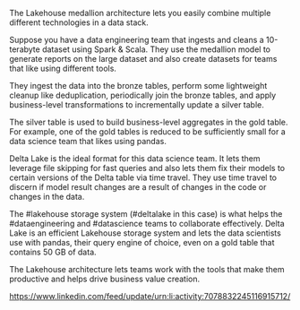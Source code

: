 The Lakehouse medallion architecture lets you easily combine multiple different technologies in a data stack.

Suppose you have a data engineering team that ingests and cleans a 10-terabyte dataset using Spark & Scala. They use the medallion model to generate reports on the large dataset and also create datasets for teams that like using different tools.

They ingest the data into the bronze tables, perform some lightweight cleanup like deduplication, periodically join the bronze tables, and apply business-level transformations to incrementally update a silver table.

The silver table is used to build business-level aggregates in the gold table. For example, one of the gold tables is reduced to be sufficiently small for a data science team that likes using pandas.

Delta Lake is the ideal format for this data science team. It lets them leverage file skipping for fast queries and also lets them fix their models to certain versions of the Delta table via time travel. They use time travel to discern if model result changes are a result of changes in the code or changes in the data.

The #lakehouse storage system (#deltalake in this case) is what helps the #dataengineering and #datascience teams to collaborate effectively. Delta Lake is an efficient Lakehouse storage system and lets the data scientists use with pandas, their query engine of choice, even on a gold table that contains 50 GB of data.

The Lakehouse architecture lets teams work with the tools that make them productive and helps drive business value creation.


https://www.linkedin.com/feed/update/urn:li:activity:7078832245116915712/
